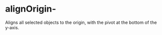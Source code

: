 # alignOrigin-
Aligns all selected objects to the origin, with the pivot at the bottom of the y-axis.
